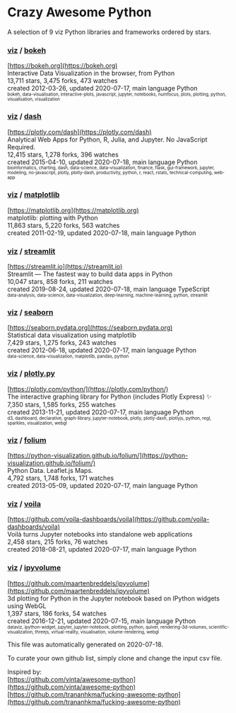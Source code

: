 # Crazy Awesome Python
A selection of 9 viz Python libraries and frameworks ordered by stars.  


### [viz](categories/viz.md) / [bokeh](https://github.com/bokeh/bokeh)  
[https://bokeh.org](https://bokeh.org)  
Interactive Data Visualization in the browser, from  Python  
13,711 stars, 3,475 forks, 473 watches  
created 2012-03-26, updated 2020-07-17, main language Python  
<sub><sup>bokeh, data-visualisation, interactive-plots, javascript, jupyter, notebooks, numfocus, plots, plotting, python, visualisation, visualization</sup></sub>


### [viz](categories/viz.md) / [dash](https://github.com/plotly/dash)  
[https://plotly.com/dash](https://plotly.com/dash)  
Analytical Web Apps for Python, R, Julia, and Jupyter. No JavaScript Required.  
12,415 stars, 1,278 forks, 396 watches  
created 2015-04-10, updated 2020-07-18, main language Python  
<sub><sup>bioinformatics, charting, dash, data-science, data-visualization, finance, flask, gui-framework, jupyter, modeling, no-javascript, plotly, plotly-dash, productivity, python, r, react, rstats, technical-computing, web-app</sup></sub>


### [viz](categories/viz.md) / [matplotlib](https://github.com/matplotlib/matplotlib)  
[https://matplotlib.org](https://matplotlib.org)  
matplotlib: plotting with Python  
11,863 stars, 5,220 forks, 563 watches  
created 2011-02-19, updated 2020-07-18, main language Python  


### [viz](categories/viz.md) / [streamlit](https://github.com/streamlit/streamlit)  
[https://streamlit.io](https://streamlit.io)  
Streamlit — The fastest way to build data apps in Python  
10,047 stars, 858 forks, 211 watches  
created 2019-08-24, updated 2020-07-18, main language TypeScript  
<sub><sup>data-analysis, data-science, data-visualization, deep-learning, machine-learning, python, streamlit</sup></sub>


### [viz](categories/viz.md) / [seaborn](https://github.com/mwaskom/seaborn)  
[https://seaborn.pydata.org](https://seaborn.pydata.org)  
Statistical data visualization using matplotlib  
7,429 stars, 1,275 forks, 243 watches  
created 2012-06-18, updated 2020-07-17, main language Python  
<sub><sup>data-science, data-visualization, matplotlib, pandas, python</sup></sub>


### [viz](categories/viz.md) / [plotly.py](https://github.com/plotly/plotly.py)  
[https://plotly.com/python/](https://plotly.com/python/)  
The interactive graphing library for Python (includes Plotly Express) :sparkles:  
7,350 stars, 1,585 forks, 255 watches  
created 2013-11-21, updated 2020-07-17, main language Python  
<sub><sup>d3, dashboard, declarative, graph-library, jupyter-notebook, plotly, plotly-dash, plotlyjs, python, regl, sparkles, visualization, webgl</sup></sub>


### [viz](categories/viz.md) / [folium](https://github.com/python-visualization/folium)  
[https://python-visualization.github.io/folium/](https://python-visualization.github.io/folium/)  
Python Data. Leaflet.js Maps.   
4,792 stars, 1,748 forks, 171 watches  
created 2013-05-09, updated 2020-07-17, main language Python  


### [viz](categories/viz.md) / [voila](https://github.com/voila-dashboards/voila)  
[https://github.com/voila-dashboards/voila](https://github.com/voila-dashboards/voila)  
Voilà turns Jupyter notebooks into standalone web applications  
2,458 stars, 215 forks, 76 watches  
created 2018-08-21, updated 2020-07-17, main language Python  


### [viz](categories/viz.md) / [ipyvolume](https://github.com/maartenbreddels/ipyvolume)  
[https://github.com/maartenbreddels/ipyvolume](https://github.com/maartenbreddels/ipyvolume)  
3d plotting for Python in the Jupyter notebook based on IPython widgets using WebGL  
1,397 stars, 186 forks, 54 watches  
created 2016-12-21, updated 2020-07-15, main language Python  
<sub><sup>dataviz, ipython-widget, jupyter, jupyter-notebook, plotting, python, quiver, rendering-3d-volumes, scientific-visualization, threejs, virtual-reality, visualisation, volume-rendering, webgl</sup></sub>


This file was automatically generated on 2020-07-18.  

To curate your own github list, simply clone and change the input csv file.  

Inspired by:  
[https://github.com/vinta/awesome-python](https://github.com/vinta/awesome-python)  
[https://github.com/trananhkma/fucking-awesome-python](https://github.com/trananhkma/fucking-awesome-python)  